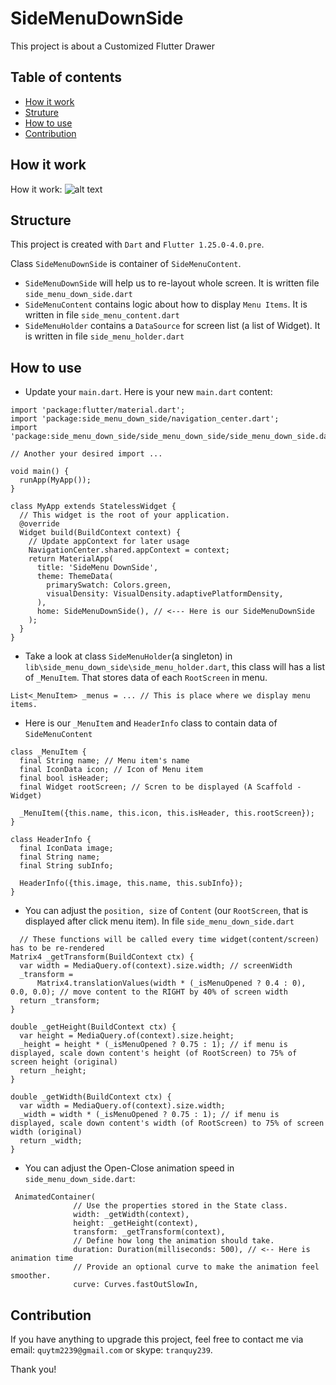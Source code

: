 # SideMenuDownSide
This project is about a Customized Flutter Drawer

## Table of contents
* [How it work](#how-it-work)
* [Struture](#technologies)
* [How to use](#how-to-use)
* [Contribution](#contribution)

## How it work
How it work: ![alt text](SideMenuDownSideAnimate.gif?raw=true)
	
## Structure
This project is created with `Dart` and `Flutter 1.25.0-4.0.pre`.

Class `SideMenuDownSide` is container of `SideMenuContent`.
  - `SideMenuDownSide` will help us to re-layout whole screen. It is written file `side_menu_down_side.dart`
  - `SideMenuContent` contains logic about how to display `Menu Items`. It is written in file `side_menu_content.dart`
  - `SideMenuHolder` contains a `DataSource` for screen list (a list of Widget). It is written in file `side_menu_holder.dart`

## How to use
  - Update your `main.dart`. Here is your new `main.dart` content:
  ```
  import 'package:flutter/material.dart';
  import 'package:side_menu_down_side/navigation_center.dart';
  import 'package:side_menu_down_side/side_menu_down_side/side_menu_down_side.dart';
  
  // Another your desired import ...

  void main() {
    runApp(MyApp());
  }

  class MyApp extends StatelessWidget {
    // This widget is the root of your application.
    @override
    Widget build(BuildContext context) {
      // Update appContext for later usage
      NavigationCenter.shared.appContext = context;
      return MaterialApp(
        title: 'SideMenu DownSide',
        theme: ThemeData(
          primarySwatch: Colors.green,
          visualDensity: VisualDensity.adaptivePlatformDensity,
        ),
        home: SideMenuDownSide(), // <--- Here is our SideMenuDownSide
      );
    }
  }
  ```
  - Take a look at class `SideMenuHolder`(a singleton) in `lib\side_menu_down_side\side_menu_holder.dart`, 
  this class will has a list of `_MenuItem`. That stores data of each `RootScreen` in menu.
  ```
  List<_MenuItem> _menus = ... // This is place where we display menu items.
  ```
  - Here is our `_MenuItem` and `HeaderInfo` class to contain data of `SideMenuContent`
  ```
  class _MenuItem {
    final String name; // Menu item's name
    final IconData icon; // Icon of Menu item
    final bool isHeader;
    final Widget rootScreen; // Scren to be displayed (A Scaffold - Widget)

    _MenuItem({this.name, this.icon, this.isHeader, this.rootScreen});
  }

  class HeaderInfo {
    final IconData image;
    final String name;
    final String subInfo;

    HeaderInfo({this.image, this.name, this.subInfo});
  }
  ```
  - You can adjust the `position, size` of `Content` (our `RootScreen`, that is displayed after click menu item). 
  In file `side_menu_down_side.dart`
  ```
    // These functions will be called every time widget(content/screen) has to be re-rendered
  Matrix4 _getTransform(BuildContext ctx) {
    var width = MediaQuery.of(context).size.width; // screenWidth
    _transform =
        Matrix4.translationValues(width * (_isMenuOpened ? 0.4 : 0), 0.0, 0.0); // move content to the RIGHT by 40% of screen width
    return _transform;
  }

  double _getHeight(BuildContext ctx) {
    var height = MediaQuery.of(context).size.height;
    _height = height * (_isMenuOpened ? 0.75 : 1); // if menu is displayed, scale down content's height (of RootScreen) to 75% of screen height (original)
    return _height;
  }

  double _getWidth(BuildContext ctx) {
    var width = MediaQuery.of(context).size.width;
    _width = width * (_isMenuOpened ? 0.75 : 1); // if menu is displayed, scale down content's width (of RootScreen) to 75% of screen width (original)
    return _width;
  }
  ```
  - You can adjust the Open-Close animation speed in `side_menu_down_side.dart`:
  ```
   AnimatedContainer(
                // Use the properties stored in the State class.
                width: _getWidth(context),
                height: _getHeight(context),
                transform: _getTransform(context),
                // Define how long the animation should take.
                duration: Duration(milliseconds: 500), // <-- Here is animation time
                // Provide an optional curve to make the animation feel smoother.
                curve: Curves.fastOutSlowIn,
   ```
## Contribution
If you have anything to upgrade this project, feel free to contact me via email: `quytm2239@gmail.com` or skype: `tranquy239`.

Thank you!
